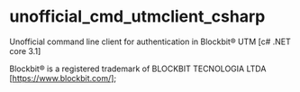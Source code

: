 # unofficial_cmd_utmclient_csharp

Unofficial command line client for authentication in Blockbit® UTM [c# .NET core 3.1]

Blockbit® is a registered trademark of BLOCKBIT TECNOLOGIA LTDA [https://www.blockbit.com/];
